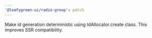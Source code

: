 ```yaml
---
'@leafygreen-ui/radio-group': patch
---
```


Make id generation deterministic using IdAllocator.create class. This improves SSR compatibility.
